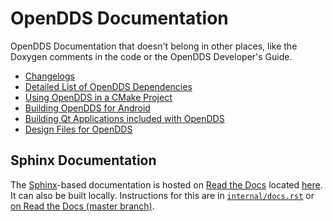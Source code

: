 # OpenDDS Documentation

OpenDDS Documentation that doesn't belong in other places, like the Doxygen
comments in the code or the OpenDDS Developer's Guide.

- [Changelogs](history)
- [Detailed List of OpenDDS Dependencies](dependencies.md)
- [Using OpenDDS in a CMake Project](cmake.md)
- [Building OpenDDS for Android](android.md)
- [Building Qt Applications included with OpenDDS](qt.md)
- [Design Files for OpenDDS](design)

## Sphinx Documentation

The [Sphinx](https://www.sphinx-doc.org/en/master/)-based documentation is
hosted on [Read the Docs](readthedocs.org) located
[here](https://opendds.readthedocs.io/en/master/). It can also be built
locally. Instructions for this are in [`internal/docs.rst`](internal/docs.rst)
or [on Read the Docs (master branch)](https://opendds.readthedocs.io/en/master/internal/docs.html).
